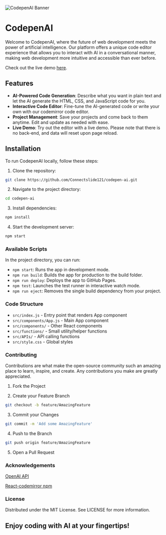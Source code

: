 ![CodepenAI Banner](https://github.com/Connectslide121/codepen-ai/blob/master/Connect_banner_github.png)

# CodepenAI

Welcome to CodepenAI, where the future of web development meets the power of artificial intelligence. Our platform offers a unique code editor experience that allows you to interact with AI in a conversational manner, making web development more intuitive and accessible than ever before.

Check out the live demo [here](https://connectslide121.github.io/CodepenAI-livedemo/).

## Features

- **AI-Powered Code Generation**: Describe what you want in plain text and let the AI generate the HTML, CSS, and JavaScript code for you.
- **Interactive Code Editor**: Fine-tune the AI-generated code or write your own with our codemirror code editor.
- **Project Management**: Save your projects and come back to them anytime. Edit and update as needed with ease.
- **Live Demo**: Try out the editor with a live demo. Please note that there is no back-end, and data will reset upon page reload.

## Installation

To run CodepenAI locally, follow these steps:

1. Clone the repository:

```sh
git clone https://github.com/Connectslide121/codepen-ai.git
```

2. Navigate to the project directory:

```sh
cd codepen-ai
```

3. Install dependencies:

```sh
npm install
```

4. Start the development server:

```sh
npm start
```

### Available Scripts

In the project directory, you can run:

- `npm start`: Runs the app in development mode.
- `npm run build`: Builds the app for production to the build folder.
- `npm run deploy`: Deploys the app to GitHub Pages.
- `npm test`: Launches the test runner in interactive watch mode.
- `npm run eject`: Removes the single build dependency from your project.

### Code Structure

- `src/index.js` - Entry point that renders App component
- `src/components/App.js` - Main App component
- `src/components/` - Other React components
- `src/functions/` - Small utility/helper functions
- `src/APIs/` - API calling functions
- `src/style.css` - Global styles

### Contributing

Contributions are what make the open-source community such an amazing place to learn, inspire, and create. Any contributions you make are greatly appreciated.

1. Fork the Project

2. Create your Feature Branch

```sh
git checkout -b feature/AmazingFeature
```

3. Commit your Changes

```sh
git commit -m 'Add some AmazingFeature'
```

4. Push to the Branch

```sh
git push origin feature/AmazingFeature
```

5. Open a Pull Request

### Acknowledgements

[OpenAI API](https://openai.com/blog/openai-api)

[React-codemirror npm](https://www.npmjs.com/package/@uiw/react-codemirror)

### License

Distributed under the MIT License. See LICENSE for more information.

## Enjoy coding with AI at your fingertips!
